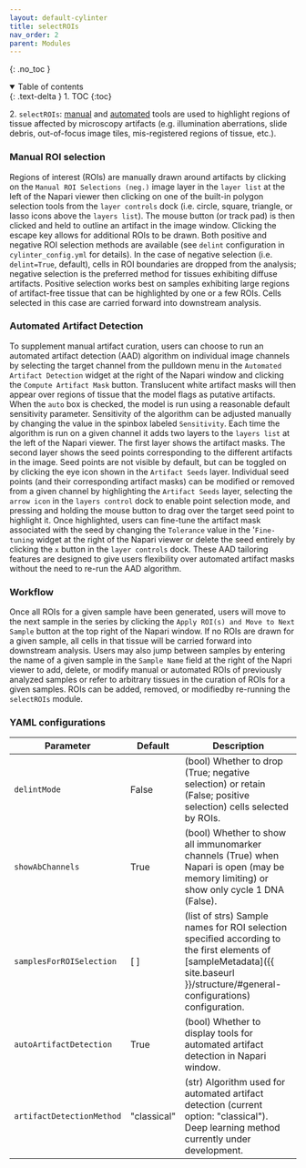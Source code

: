 ```yaml
---
layout: default-cylinter
title: selectROIs
nav_order: 2
parent: Modules
---
```


{: .no_toc }

<details open markdown="block">
  <summary>
    Table of contents
  </summary>
  {: .text-delta }
1. TOC
{:toc}
</details>

2\. `selectROIs`: [manual](#manual-roi-selection) and [automated](#automated-artifact-detection) tools are used to highlight regions of tissue affected by microscopy artifacts (e.g. illumination aberrations, slide debris, out-of-focus image tiles, mis-registered regions of tissue, etc.).

### Manual ROI selection
Regions of interest (ROIs) are manually drawn around artifacts by clicking on the `Manual ROI Selections (neg.)` image layer in the `layer list` at the left of the Napari viewer then clicking on one of the built-in polygon selection tools from the `layer controls` dock (i.e. circle, square, triangle, or lasso icons above the `layers list`). The mouse button (or track pad) is then clicked and held to outline an artifact in the image window. Clicking the escape key allows for additional ROIs to be drawn. Both positive and negative ROI selection methods are available (see `delint` configuration in `cylinter_config.yml` for details). In the case of negative selection (i.e. `delint=True`, default), cells in ROI boundaries are dropped from the analysis; negative selection is the preferred method for tissues exhibiting diffuse artifacts. Positive selection works best on samples exhibiting large regions of artifact-free tissue that can be highlighted by one or a few ROIs. Cells selected in this case are carried forward into downstream analysis. 

### Automated Artifact Detection
To supplement manual artifact curation, users can choose to run an automated artifact detection (AAD) algorithm on individual image channels by selecting the target channel from the pulldown menu in the `Automated Artifact Detection` widget at the right of the Napari window and clicking the `Compute Artifact Mask` button. Translucent white artifact masks will then appear over regions of tissue that the model flags as putative artifacts. When the `auto` box is checked, the model is run using a reasonable default sensitivity parameter. Sensitivity of the algorithm can be adjusted manually by changing the value in the spinbox labeled `Sensitivity`. Each time the algorithm is run on a given channel it adds two layers to the `layers list` at the left of the Napari viewer. The first layer shows the artifact masks. The second layer shows the seed points corresponding to the different artifacts in the image. Seed points are not visible by default, but can be toggled on by clicking the eye icon shown in the `Artifact Seeds` layer. Individual seed points (and their corresponding artifact masks) can be modified or removed from a given channel by highlighting the `Artifact Seeds` layer, selecting the `arrow icon` in the `layers control` dock to enable point selection mode, and pressing and holding the mouse button to drag over the target seed point to highlight it. Once highlighted, users can fine-tune the artifact mask associated with the seed by changing the `Tolerance` value in the '`Fine-tuning` widget at the right of the Napari viewer or delete the seed entirely by clicking the `x` button in the `layer controls` dock. These AAD tailoring features are designed to give users flexibility over automated artifact masks without the need to re-run the AAD algorithm.

### Workflow
Once all ROIs for a given sample have been generated, users will move to the next sample in the series by clicking the `Apply ROI(s) and Move to Next Sample` button at the top right of the Napari window. If no ROIs are drawn for a given sample, all cells in that tissue will be carried forward into downstream analysis. Users may also jump between samples by entering the name of a given sample in the `Sample Name` field at the right of the Napri viewer to add, delete, or modify manual or automated ROIs of previously analyzed samples or refer to arbitrary tissues in the curation of ROIs for a given samples. ROIs can be added, removed, or modifiedby re-running the `selectROIs` module.

### YAML configurations

| Parameter | Default | Description |
| --- | --- | --- |
| `delintMode` | False | (bool) Whether to drop (True; negative selection) or retain (False; positive selection) cells selected by ROIs. |
| `showAbChannels` | True | (bool) Whether to show all immunomarker channels (True) when Napari is open (may be memory limiting) or show only cycle 1 DNA (False). |
| `samplesForROISelection` | [ ] | (list of strs) Sample names for ROI selection specified according to the first elements of [sampleMetadata]({{ site.baseurl }}/structure/#general-configurations) configuration.
| `autoArtifactDetection` | True | (bool) Whether to display tools for automated artifact detection in Napari window. |
| `artifactDetectionMethod` | "classical" | (str) Algorithm used for automated artifact detection (current option: "classical"). Deep learning method currently under development.
